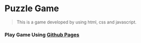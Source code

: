 # Puzzle Game
> This is a game developed by using html, css and javascript.

### Play Game Using [Github Pages](https://nirashamadubhashini.github.io/Game/)

